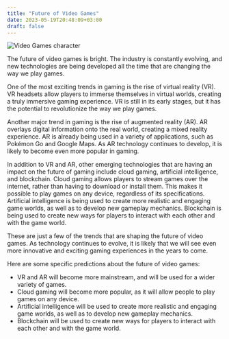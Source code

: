 ```yaml
---
title: "Future of Video Games"
date: 2023-05-19T20:48:09+03:00
draft: false
---
```

![Video Games character](https://wallpapercave.com/wp/junYN7V.png)

The future of video games is bright. The industry is constantly evolving, and new technologies are being developed all the time that are changing the way we play games.

One of the most exciting trends in gaming is the rise of virtual reality (VR). VR headsets allow players to immerse themselves in virtual worlds, creating a truly immersive gaming experience. VR is still in its early stages, but it has the potential to revolutionize the way we play games.

Another major trend in gaming is the rise of augmented reality (AR). AR overlays digital information onto the real world, creating a mixed reality experience. AR is already being used in a variety of applications, such as Pokémon Go and Google Maps. As AR technology continues to develop, it is likely to become even more popular in gaming.

In addition to VR and AR, other emerging technologies that are having an impact on the future of gaming include cloud gaming, artificial intelligence, and blockchain. Cloud gaming allows players to stream games over the internet, rather than having to download or install them. This makes it possible to play games on any device, regardless of its specifications. Artificial intelligence is being used to create more realistic and engaging game worlds, as well as to develop new gameplay mechanics. Blockchain is being used to create new ways for players to interact with each other and with the game world.

These are just a few of the trends that are shaping the future of video games. As technology continues to evolve, it is likely that we will see even more innovative and exciting gaming experiences in the years to come.

Here are some specific predictions about the future of video games:

- VR and AR will become more mainstream, and will be used for a wider variety of games.
- Cloud gaming will become more popular, as it will allow people to play games on any device.
- Artificial intelligence will be used to create more realistic and engaging game worlds, as well as to develop new gameplay mechanics.
- Blockchain will be used to create new ways for players to interact with each other and with the game world.
